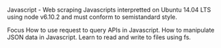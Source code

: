 Javascript - Web scraping
Javascripts interpretted on Ubuntu 14.04 LTS using node v6.10.2 and must conform to semistandard style.

Focus
How to use request to query APIs in Javascript. How to manipulate JSON data in Javascript. Learn to read and write to files using fs.
